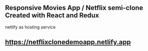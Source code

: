 ## Responsive Movies App / Netflix semi-clone Created with React and Redux 
netlify as hosting service

## https://netflixclonedemoapp.netlify.app
